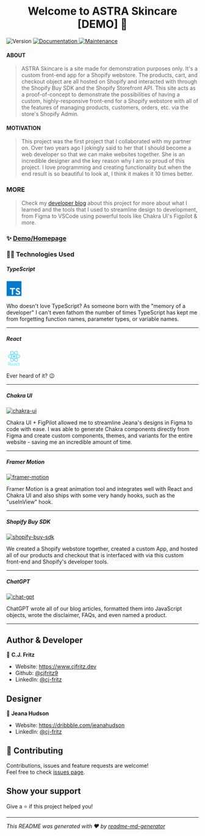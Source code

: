 <h1 align="center">Welcome to ASTRA Skincare [DEMO] 👋</h1>
<p>
  <img alt="Version" src="https://img.shields.io/badge/version-1.0.0-blue.svg?cacheSeconds=2592000" />
  <a href="https://github.com/AtlasCreative/astra-skincare/blob/main/README.md" target="_blank">
    <img alt="Documentation" src="https://img.shields.io/badge/documentation-yes-brightgreen.svg" />
  </a>
  <a href="https://github.com/cjfritz9/React-Shopify/graphs/commit-activity" target="_blank">
    <img alt="Maintenance" src="https://img.shields.io/badge/Maintained%3F-yes-green.svg" />
  </a>
</p>

#### ABOUT

> ASTRA Skincare is a site made for demonstration purposes only. It's a custom front-end app for a Shopify webstore. The products, cart, and checkout object are all hosted on Shopify and interacted with through the Shopify Buy SDK and the Shopify Storefront API. This site acts as a proof-of-concept to demonstrate the possibilities of having a custom, highly-responsive front-end for a Shopify webstore with all of the features of managing products, customers, orders, etc. via the store's Shopify Admin.

#### MOTIVATION

> This project was the first project that I collaborated with my partner on. Over two years ago I jokingly said to her that I should become a web developer so that we can make websites together. She is an incredible designer and the key reason why I am so proud of this project. I love programming and creating functionality but when the end result is so beautiful to look at, I think it makes it 10 times better.

### MORE

> Check my [developer blog](https://cjfritz.dev/blogs) about this project for more about what I learned and the tools that I used to streamline design to development, from Figma to VSCode using powerful tools like Chakra UI's Figpilot & more.

### ✨ [Demo/Homepage](https://www.astra-skincare.com)

### 👨‍💻 Technologies Used

##### TypeScript

<a href="https://www.typescriptlang.org/" target="_blank" rel="noreferrer"> <img src="https://raw.githubusercontent.com/devicons/devicon/master/icons/typescript/typescript-original.svg" alt="typescript" width="40" height="40"/></a>

Who doesn't love TypeScript? As someone born with the "memory of a developer" I can't even fathom the number of times TypeScript has kept me from forgetting function names, parameter types, or variable names.

---

##### React

<a href="https://reactjs.org/" target="_blank" rel="noreferrer"> <img src="https://raw.githubusercontent.com/devicons/devicon/master/icons/react/react-original-wordmark.svg" alt="react" width="40" height="40"/></a>

Ever heard of it? 😉

---

##### Chakra UI

<a href="https://chakra-ui.com" target="_blank" rel="noreferrer"> <img src="https://images.opencollective.com/chakra-ui-pro/61bd1dd/logo/256.png" alt="chakra-ui" width="40" height="40"/></a>

Chakra UI + FigPilot allowed me to streamline Jeana's designs in Figma to code with ease. I was able to generate Chakra components directly from Figma and create custom components, themes, and variants for the entire website - saving me an incredible amount of time.

---

##### Framer Motion

<a href="https://www.framer.com/motion/" target="_blank" rel="noreferrer"> <img src="https://e1.pngegg.com/pngimages/188/872/png-clipart-macos-app-icons-framer.png" alt="framer-motion" width="40" height="40"/></a>

Framer Motion is a great animation tool and integrates well with React and Chakra UI and also ships with some very handy hooks, such as the "useInView" hook.

---

##### Shopify Buy SDK

<a href="https://www.npmjs.com/package/shopify-buy" target="_blank" rel="noreferrer"> <img src="https://brandeps.com/logo-download/S/Shopify-logo-vector-01.svg" alt="shopify-buy-sdk" width="40" height="40"/></a>

We created a Shopify webstore together, created a custom App, and hosted all of our products and checkout that is interfaced with via this custom front-end and Shopify's developer tools.

---

##### ChatGPT

<a href="https://chat.openai.com/" target="_blank" rel="noreferrer"> <img src="https://play-lh.googleusercontent.com/2QXCv40cUDNEeZqviEJGdITx6tVEYScVi4tFWaJY4ckLei2ggsIxVZPLqAj1IITIlZh9" alt="chat-gpt" width="40" height="40"/></a>

ChatGPT wrote all of our blog articles, formatted them into JavaScript objects, wrote the disclaimer, FAQs, and even named a product.

---

## Author & Developer

👨 **C.J. Fritz**

- Website: https://www.cjfritz.dev
- Github: [@cjfritz9](https://github.com/cjfritz9)
- LinkedIn: [@cj-fritz](https://linkedin.com/in/cj-fritz)

## Designer

👩 **Jeana Hudson**

- Website: https://dribbble.com/jeanahudson
- LinkedIn: [@cj-fritz](https://linkedin.com/in/jeanahudson)

## 🤝 Contributing

Contributions, issues and feature requests are welcome!<br />Feel free to check [issues page](https://github.com/AtlasCreative/astra-skincare/issues).

## Show your support

Give a ⭐️ if this project helped you!

---

_This README was generated with ❤️ by [readme-md-generator](https://github.com/kefranabg/readme-md-generator)_
